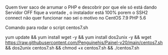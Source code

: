 Quem tiver saco de arrumar o PHP e descobrir por que ele só está dando Servidor OFF fique a vontade , o instalador está 100% porem o SSH2 connect não quer funcionar nao sei o motivo no CentOS 7.9 PHP 5.6

Comando para rodar o script centos7.sh

yum update && yum install wget -y && yum install dos2unix -y && wget https://raw.githubusercontent.com/Penguinehis/Painel-v20/main/centos7.sh && dos2unix centos7.sh && chmod +x centos7.sh && ./centos7.sh

